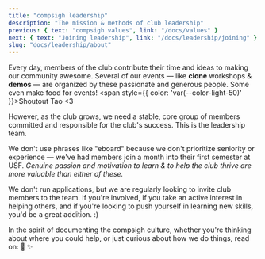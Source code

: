 ```yaml
---
title: "compsigh leadership"
description: "The mission & methods of club leadership"
previous: { text: "compsigh values", link: "/docs/values" }
next: { text: "Joining leadership", link: "/docs/leadership/joining" }
slug: "docs/leadership/about"
---
```


Every day, members of the club contribute their time and ideas to making our community awesome. Several of our events — like **clone** workshops & **demos** — are organized by these passionate and generous people. Some even make food for events! <span style={{ color: 'var(--color-light-50)' }}>Shoutout Tao \<3</span>

However, as the club grows, we need a stable, core group of members committed and responsible for the club's success. This is the leadership team.

We don't use phrases like "eboard" because we don't prioritize seniority or experience — we've had members join a month into their first semester at <CasePreserver>USF</CasePreserver>. *Genuine passion and motivation to learn & to help the club thrive are more valuable than either of these.*

We don't run applications, but we are regularly looking to invite club members to the team. If you're involved, if you take an active interest in helping others, and if you're looking to push yourself in learning new skills, you'd be a great addition. :)

In the spirit of documenting the compsigh culture, whether you're thinking about where you could help, or just curious about how we do things, read on: 💛 ✨
